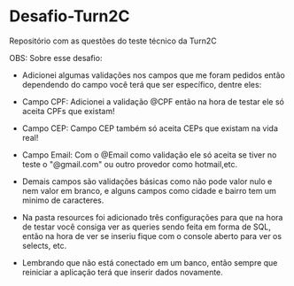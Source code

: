 # Desafio-Turn2C
Repositório com as questões do teste técnico da Turn2C

OBS: Sobre esse desafio:
* Adicionei algumas validações nos campos que me foram pedidos então dependendo do campo você terá que ser específico, dentre eles:
* Campo CPF: Adicionei a validação @CPF então na hora de testar ele só aceita CPFs que existam!
* Campo CEP: Campo CEP também só aceita CEPs que existam na vida real!
* Campo Email: Com o @Email como validação ele só aceita se tiver no teste o "@gmail.com" ou outro provedor como hotmail,etc.
* Demais campos são validações básicas como não pode valor nulo e nem valor em branco, e alguns campos como cidade e bairro tem um minimo de caracteres.

* Na pasta resources foi adicionado três configurações para que na hora de testar você consiga ver as queries sendo feita em forma de SQL, então na hora de ver se inseriu fique com o console aberto para ver os selects, etc.

* Lembrando que não está conectado em um banco, então sempre que reiniciar a aplicação terá que inserir dados novamente.
